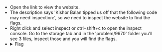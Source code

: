 - Open the link to view the website.
- The description says 'Kishor Balan tipped us off that the following code may need inspection:', so we need to inspect the website to find the flags.
- Right click and select inspect or ctrl+shift+c to open the inspect console. Go to the storage tab and in the 'problem/9670' folder you'll see 3 files,
  inspect those and you will find the flags.
- <details>  
  <summary>Flag</summary>
    picoCTF{tru3_d3t3ct1ve_0r_ju5t_lucky?2e7b23e3}
  </details>

